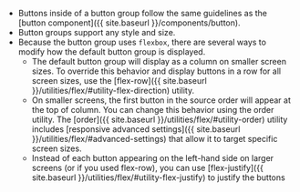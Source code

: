 - Buttons inside of a button group follow the same guidelines as the [button component]({{ site.baseurl }}/components/button).
- Button groups support any style and size.
- Because the button group uses `flexbox`, there are several ways to modify how the default button group is displayed.
  - The default button group will display as a column on smaller screen sizes. To override this behavior and display buttons in a row for all screen sizes, use the [flex-row]({{ site.baseurl }}/utilities/flex/#utility-flex-direction) utility.
  - On smaller screens, the first button in the source order will appear at the top of column. You can change this behavior using the order utility. The [order]({{ site.baseurl }}/utilities/flex/#utility-order) utility includes [responsive advanced settings]({{ site.baseurl }}/utilities/flex/#advanced-settings) that allow it to target specific screen sizes.
  - Instead of each button appearing on the left-hand side on larger screens (or if you used flex-row), you can use [flex-justify]({{ site.baseurl }}/utilities/flex/#utility-flex-justify) to justify the buttons